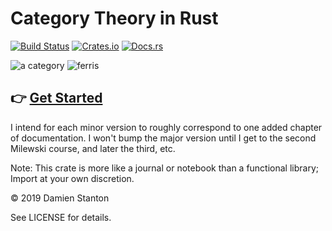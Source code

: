 # Category Theory in Rust
[![Build Status](https://circleci.com/gh/damienstanton/ctrs.svg?style=svg)](https://circleci.com/gh/damienstanton/ctrs)
[![Crates.io](https://img.shields.io/crates/v/ctrs.svg)](https://crates.io/crates/ctrs)
[![Docs.rs](https://docs.rs/ctrs/badge.svg?version=1.0.2)](https://docs.rs/ctrs)

![a category](https://upload.wikimedia.org/wikipedia/commons/f/ff/Category_SVG.svg) ![ferris](https://f001.backblazeb2.com/file/dks-public/ferris.png)

## 👉  [Get Started](https://docs.rs/ctrs)

I intend for each minor version to roughly correspond to one added chapter of documentation. I won't bump the major version
until I get to the second Milewski course, and later the third, etc.

Note: This crate is more like a journal or notebook than a functional library; Import at your own discretion.

© 2019 Damien Stanton

See LICENSE for details.